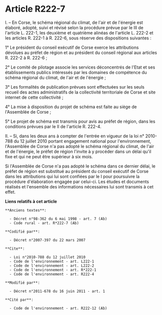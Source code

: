 # Article R222-7

I. – En Corse, le schéma régional du climat, de l'air et de l'énergie est élaboré, adopté, suivi et révisé selon la procédure
prévue par le III de l'article L. 222-1, les deuxième et quatrième alinéas de l'article L. 222-2 et les articles R. 222-1 à
R. 222-6, sous réserve des dispositions suivantes :

1° Le président du conseil exécutif de Corse exerce les attributions dévolues au préfet de région et au président du conseil
régional aux articles R. 222-2 à R. 222-6 ;

2° Le comité de pilotage associe les services déconcentrés de l'Etat et ses établissements publics intéressés par les
domaines de compétence du schéma régional du climat, de l'air et de l'énergie ;

3° Les formalités de publication prévues sont effectuées sur les seuls recueil des actes administratifs de la collectivité
territoriale de Corse et site internet de cette collectivité ;

4° La mise à disposition du projet de schéma est faite au siège de l'Assemblée de Corse ;

5° Le projet de schéma est transmis pour avis au préfet de région, dans les conditions prévues par le II de l'article R.
222-4.

II. – Si, dans les deux ans à compter de l'entrée en vigueur de la loi n° 2010-788 du 12 juillet 2010 portant engagement
national pour l'environnement, l'Assemblée de Corse n'a pas adopté le schéma régional du climat, de l'air et de l'énergie, le
préfet de région l'invite à y procéder dans un délai qu'il fixe et qui ne peut être supérieur à six mois.

Si l'Assemblée de Corse n'a pas adopté le schéma dans ce dernier délai, le préfet de région est substitué au président du
conseil exécutif de Corse dans les attributions qui lui sont confiées par le I pour poursuivre la procédure d'élaboration
engagée par celui-ci. Les études et documents réalisés et l'ensemble des informations nécessaires lui sont transmis à cet
effet.

**Liens relatifs à cet article**

	**Anciens textes**:

	  - Décret n°98-362 du 6 mai 1998 - art. 7 (Ab)
	  - Code rural - art. R*222-7 (Ab)

	**Codifié par**:

	  - Décret n°2007-397 du 22 mars 2007

	**Cite**:

	  - Loi n°2010-788 du 12 juillet 2010
	  - Code de l'environnement - art. L222-1
	  - Code de l'environnement - art. L222-2
	  - Code de l'environnement - art. R*222-1
	  - Code de l'environnement - art. R222-4

	**Modifié par**:

	  - Décret n°2011-678 du 16 juin 2011 - art. 1

	**Cité par**:

	  - Code de l'environnement - art. R222-12 (Ab)
